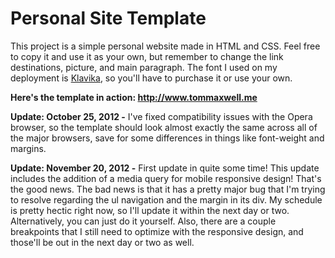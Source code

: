 <h1> Personal Site Template </h1>


<p> This project is a simple personal website made in HTML and CSS. Feel free to copy it and use it as your own,
but remember to change the link destinations, picture, and main paragraph. The font I used on my deployment is <a href
= "http://processtypefoundry.com/fonts/klavika/">Klavika</a>, so you'll have to purchase it or use your own. </p>

<b>Here's the template in action: http://www.tommaxwell.me</b>

<b>Update: October 25, 2012 -</b> I've fixed compatibility issues with the Opera browser, so the template should look almost exactly the same across all of the major browsers, save for some differences in things like font-weight and margins. 

<b>Update: November 20, 2012 -</b> First update in quite some time! This update includes the addition of a media query for mobile responsive design! That's the good news. The bad news is that it has a pretty major bug that I'm trying to resolve regarding the ul navigation and the margin in its div. My schedule is pretty hectic right now, so I'll update it within the next day or two. Alternatively, you can just do it yourself. Also, there are a couple breakpoints that I still need to optimize with the responsive design, and those'll be out in the next day or two as well. 